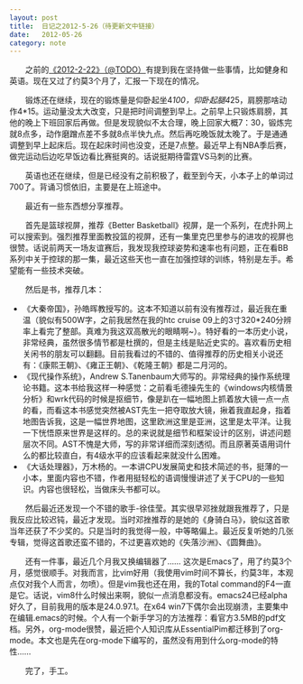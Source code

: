 ```yaml
---
layout: post
title:  日记之2012-5-26（待更新文中链接）
date:   2012-05-26
category: note
---
```


　　之前的[《2012-2-22》（@TODO）](http://www.boxcounter.com/)有提到我在坚持做一些事情，比如健身和英语。现在又过了约莫3个月了，汇报一下现在的情况。

　　锻炼还在继续，现在的锻炼量是仰卧起坐4*100，仰卧起腿4*25，肩膀那啥动作4*15。运动量没太大改变，只是把时间调整到早上。之前早上只锻炼肩膀，其他的晚上下班回家后再做。但是发现貌似不太合理，晚上回家大概7：30，锻炼完就8点多，动作磨蹭点差不多就8点半快九点。然后再吃晚饭就太晚了。于是通通调整到早上起床后。现在起床时间也没变，还是7点整。最近早上有NBA季后赛，做完运动后边吃早饭边看比赛挺爽的。话说挺期待雷霆VS马刺的比赛。

　　英语也还在继续，但是已经没有之前积极了，截至到今天，小本子上的单词过700了。背诵习惯依旧，主要是在上班途中。

　　最近有一些东西想分享推荐。

　　首先是篮球视屏，推荐《Better Basketball》视屏，是一个系列，在虎扑网上可以搜索到。强烈推荐里面教投篮的视屏，还有一集里克巴里参与的进攻的视屏也很赞。话说前两天一场友谊赛后，我发现我控球姿势和速率也有问题，正在看BB系列中关于控球的那一集，最近这些天也一直在加强控球的训练，特别是左手。希望能有一些技术突破。

　　然后是书，推荐几本：

* 《大秦帝国》，孙皓晖教授写的。这本不知道以前有没有推荐过，最近我在重温（貌似有500W字，之前我居然在我的htc cruise 09上的3寸320*240分辨率上看完了整部。真难为我这双高散光的眼睛啊~）。特好看的一本历史小说，非常经典，虽然很多情节都是杜撰的，但是主线是贴近史实的。喜欢看历史相关闲书的朋友可以翻翻。目前我看过的不错的、值得推荐的历史相关小说还有：《康熙王朝》、《雍正王朝》、《乾隆王朝》都是二月河的。
* 《现代操作系统》，Andrew S.Tanenbaum大师写的。非常经典的操作系统理论书籍。这本书给我这样一种感觉：之前看毛德操先生的《windows内核情景分析》和wrk代码的时候是抠细节，像是趴在一幅地图上抓着放大镜一点一点的看，而看这本书感觉突然被AST先生一把夺取放大镜，揪着我直起身，指着地图告诉我，这是一幅世界地图，这里欧洲这里是亚洲，这里是太平洋。让我一下恍悟原来世界是这样的。总的来说就是细节和框架设计的区别，讲述问题层次不同。AST不愧是大师，写的非常详细而深刻透彻。而且原著英语用词什么的都比较直白，有4级水平的应该看起来就没什么困难。
* 《大话处理器》，万木杨的。一本讲CPU发展简史和技术简述的书，挺薄的一小本，里面内容也不错，作者用挺轻松的语调慢慢讲述了关于CPU的一些知识。内容也很轻松，当做床头书都可以。

　　然后最近还发现一个不错的歌手-徐佳莹。其实很早邓挫就跟我推荐了，只是我反应比较迟钝，最近才发现。当时邓挫推荐的是她的《身骑白马》，貌似这首歌当年还获了不少奖的。只是当时的我觉得一般，中等略偏上。最近反复听她的几张专辑，觉得这首歌还蛮不错的，不过更喜欢她的《失落沙洲》、《圆舞曲》。

　　还有一件事，最近几个月我又换编辑器了…… 这次是Emacs了，用了约莫3个月，感觉很顺手。对我而言，比vim好用（我使用vim时间不算长，约莫3年，本观点仅对我个人而言，勿喷）。但是vim我也还在用，我的Total command的F4一直是它。话说，vim8什么时候出来啊，貌似一点消息都没有。emacs24已经alpha好久了，目前我用的版本是24.0.97.1。在x64 win7下偶尔会出现崩溃，主要集中在编辑.emacs的时候。个人有一个新手学习的方法推荐：看官方3.5MB的pdf文档。另外，org-mode很赞，最近把个人知识库从EssentialPim都迁移到了org-mode。本文也是先在org-mode下编写的，虽然没有用到什么org-mode的特性……

　　完了，手工。

